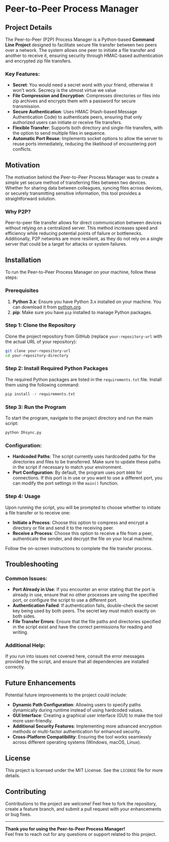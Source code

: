 
# Peer-to-Peer Process Manager

## Project Details

The Peer-to-Peer (P2P) Process Manager is a Python-based **Command Line Project** designed to facilitate secure file transfer between two peers over a network. The system allows one peer to initiate a file transfer and another to receive it, ensuring security through HMAC-based authentication and encrypted zip file transfers.

### Key Features:
- **Secret**: You would need a secret word with your friend, otherwise it won't work. Secrecy is the utmost virtue we value 
- **File Compression and Encryption**: Compresses directories or files into zip archives and encrypts them with a password for secure transmission.
- **Secure Authentication**: Uses HMAC (Hash-based Message Authentication Code) to authenticate peers, ensuring that only authorized users can initiate or receive file transfers.
- **Flexible Transfer**: Supports both directory and single-file transfers, with the option to send multiple files in sequence.
- **Automatic Port Reuse**: Implements socket options to allow the server to reuse ports immediately, reducing the likelihood of encountering port conflicts.

## Motivation

The motivation behind the Peer-to-Peer Process Manager was to create a simple yet secure method of transferring files between two devices. Whether for sharing data between colleagues, syncing files across devices, or securely transmitting sensitive information, this tool provides a straightforward solution.

### Why P2P?

Peer-to-peer file transfer allows for direct communication between devices without relying on a centralized server. This method increases speed and efficiency while reducing potential points of failure or bottlenecks. Additionally, P2P networks are more resilient, as they do not rely on a single server that could be a target for attacks or system failures.

## Installation

To run the Peer-to-Peer Process Manager on your machine, follow these steps:

### Prerequisites

1. **Python 3.x**: Ensure you have Python 3.x installed on your machine. You can download it from [python.org](https://www.python.org/).
2. **pip**: Make sure you have `pip` installed to manage Python packages.

### Step 1: Clone the Repository

Clone the project repository from GitHub (replace `your-repository-url` with the actual URL of your repository):

```bash
git clone your-repository-url
cd your-repository-directory
```

### Step 2: Install Required Python Packages

The required Python packages are listed in the `requirements.txt` file. Install them using the following command:

```bash
pip install -r requirements.txt
```

### Step 3: Run the Program

To start the program, navigate to the project directory and run the main script:

```bash
python Dhsync.py
```

### Configuration:

- **Hardcoded Paths**: The script currently uses hardcoded paths for the directories and files to be transferred. Make sure to update these paths in the script if necessary to match your environment.
- **Port Configuration**: By default, the program uses port `8080` for connections. If this port is in use or you want to use a different port, you can modify the port settings in the `main()` function.

### Step 4: Usage

Upon running the script, you will be prompted to choose whether to initiate a file transfer or to receive one:

- **Initiate a Process**: Choose this option to compress and encrypt a directory or file and send it to the receiving peer.
- **Receive a Process**: Choose this option to receive a file from a peer, authenticate the sender, and decrypt the file on your local machine.

Follow the on-screen instructions to complete the file transfer process.

## Troubleshooting

### Common Issues:

- **Port Already in Use**: If you encounter an error stating that the port is already in use, ensure that no other processes are using the specified port, or configure the script to use a different port.
- **Authentication Failed**: If authentication fails, double-check the secret key being used by both peers. The secret key must match exactly on both sides.
- **File Transfer Errors**: Ensure that the file paths and directories specified in the script exist and have the correct permissions for reading and writing.

### Additional Help:

If you run into issues not covered here, consult the error messages provided by the script, and ensure that all dependencies are installed correctly.

## Future Enhancements

Potential future improvements to the project could include:
- **Dynamic Path Configuration**: Allowing users to specify paths dynamically during runtime instead of using hardcoded values.
- **GUI Interface**: Creating a graphical user interface (GUI) to make the tool more user-friendly.
- **Additional Security Features**: Implementing more advanced encryption methods or multi-factor authentication for enhanced security.
- **Cross-Platform Compatibility**: Ensuring the tool works seamlessly across different operating systems (Windows, macOS, Linux).

## License

This project is licensed under the MIT License. See the `LICENSE` file for more details.

## Contributing

Contributions to the project are welcome! Feel free to fork the repository, create a feature branch, and submit a pull request with your enhancements or bug fixes.

---

**Thank you for using the Peer-to-Peer Process Manager!**  
Feel free to reach out for any questions or support related to this project.
